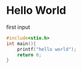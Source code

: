 # Hello World
first input

```c
#include<stio.h>
int main(){
    printf("hello world");
    return 0;
}
```